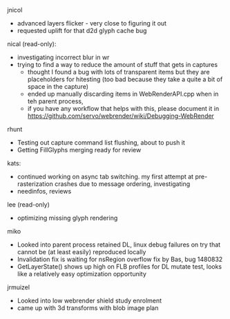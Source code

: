 jnicol
  * advanced layers flicker - very close to figuring it out
  * requested uplift for that d2d glyph cache bug

nical (read-only):
  * investigating incorrect blur in wr
  * trying to find a way to reduce the amount of stuff that gets in captures
    * thought I found a bug with lots of transparent items but they are placeholders for hitesting (too bad because they take a quite a bit of space in the capture)
    * ended up manually discarding items in WebRenderAPI.cpp when in teh parent process,
    * if you have any workflow that helps with this, please document it in https://github.com/servo/webrender/wiki/Debugging-WebRender

rhunt
  * Testing out capture command list flushing, about to push it
  * Getting FillGlyphs merging ready for review

kats:
  * continued working on async tab switching. my first attempt at pre-rasterization crashes due to message ordering, investigating
  * needinfos, reviews

lee (read-only)
  * optimizing missing glyph rendering

miko
  * Looked into parent process retained DL, linux debug failures on try that cannot be (at least easily) reproduced locally
  * Invalidation fix is waiting for nsRegion overflow fix by Bas, bug 1480832
  * GetLayerState() shows up high on FLB profiles for DL mutate test, looks like a relatively easy optimization opportunity

jrmuizel
  * Looked into low webrender shield study enrolment
  * came up with 3d transforms with blob image plan
